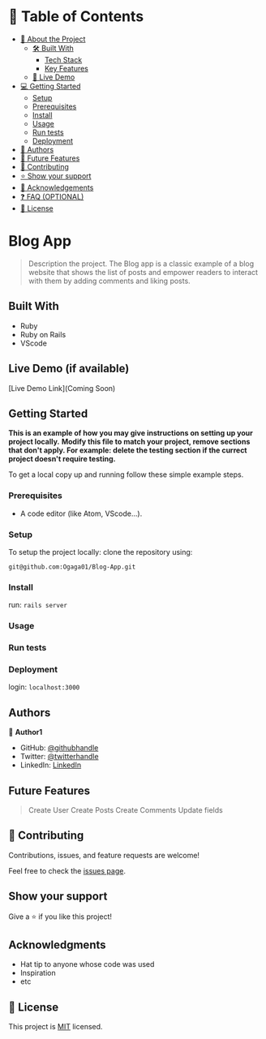 # 📗 Table of Contents

- [📖 About the Project](#about-project)
  - [🛠 Built With](#built-with)
    - [Tech Stack](#tech-stack)
    - [Key Features](#key-features)
  - [🚀 Live Demo](#live-demo)
- [💻 Getting Started](#getting-started)
  - [Setup](#setup)
  - [Prerequisites](#prerequisites)
  - [Install](#install)
  - [Usage](#usage)
  - [Run tests](#run-tests)
  - [Deployment](#deployment)
- [👥 Authors](#authors)
- [🔭 Future Features](#future-features)
- [🤝 Contributing](#contributing)
- [⭐️ Show your support](#support)
- [🙏 Acknowledgements](#acknowledgements)
- [❓ FAQ (OPTIONAL)](#faq)
- [📝 License](#license)


# Blog App

> Description the project.
> The Blog app is a classic example of a blog website that shows the list of posts and empower readers to interact with them by adding comments and liking posts.


## Built With

- Ruby
- Ruby on Rails
- VScode

## Live Demo (if available)

[Live Demo Link](Coming Soon)

## Getting Started

**This is an example of how you may give instructions on setting up your project locally.**
**Modify this file to match your project, remove sections that don't apply. For example: delete the testing section if the currect project doesn't require testing.**

To get a local copy up and running follow these simple example steps.

### Prerequisites

- A code editor (like Atom, VScode...).

### Setup

To setup the project locally: clone the repository using:

```
git@github.com:Ogaga01/Blog-App.git
```

### Install

run: `rails server`

### Usage

### Run tests

### Deployment

login: `localhost:3000`

## Authors

👤 **Author1**

- GitHub: [@githubhandle](https://github.com/Ogaga01)
- Twitter: [@twitterhandle](https://twitter.com/i_ogaga_n)
- LinkedIn: [LinkedIn](https://www.linkedin.com/in/ogaga-iyara-0339b0105/)

## Future Features

> Create User
> Create Posts
> Create Comments
> Update fields

## 🤝 Contributing

Contributions, issues, and feature requests are welcome!

Feel free to check the [issues page](../../issues/).

## Show your support

Give a ⭐️ if you like this project!

## Acknowledgments

- Hat tip to anyone whose code was used
- Inspiration
- etc

## 📝 License

This project is [MIT](./LICENSE) licensed.
